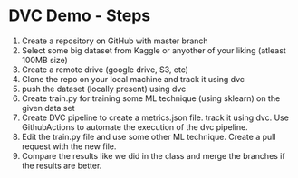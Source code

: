 # DVC Demo - Steps
1) Create a repository on GitHub with master branch
2) Select some big dataset from Kaggle or anyother of your liking (atleast 100MB size)
3) Create a remote drive (google drive, S3, etc)
4) Clone the repo on your local machine and track it using dvc
5) push the dataset (locally present) using dvc
6) Create train.py for training some  ML technique (using sklearn) on the given data set
7) Create DVC pipeline to create a metrics.json file. track it using dvc. Use GithubActions to automate the execution of the dvc pipeline.
8) Edit the train.py file and use some other ML technique. Create a pull request with the new file.
9) Compare the results like we did in the class and merge the branches if the results are better.

